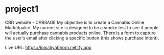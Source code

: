 # project1
 CBD website - CABBAGE
My objective is to create a Cannabis Online Marketpalce. My current site is designed to be a smoke test to see if people will actually purchase cannabis products online.
There is a form to capture the user's email after clicking a specific button (this shows purchase intent).

Live URL:
https://lomatiyabhorn.netlify.app